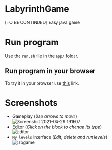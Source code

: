 # LabyrinthGame
[TO BE CONTINUED] Easy java game

# Run program
Use the `run.sh` file in the `app/` folder.
## Run program in your browser
To try it in your browser use [this](https://repl.it/@OrangoMango/LabyrinthGame) link.

# Screenshots
* Gameplay (*Use arrows to move*)<br>
![Screenshot 2021-04-29 191607](https://user-images.githubusercontent.com/61402409/116791706-7ba64580-aabc-11eb-865e-ef4fd91d20b5.png)
* Editor (*Click on the block to change its type*)<br>
![editor](https://user-images.githubusercontent.com/61402409/120788171-73fd1500-c530-11eb-8c0a-b29b6300f616.png)
* `My levels` interface (*Edit, delete and run levels*)<br>
![labgame](https://user-images.githubusercontent.com/61402409/121567737-37915380-ca1f-11eb-8de0-25b3fea0f7ad.png)
